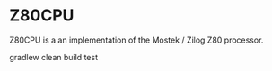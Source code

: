 # Z80CPU

Z80CPU is a an implementation of the Mostek / Zilog Z80 processor.

gradlew clean build test

